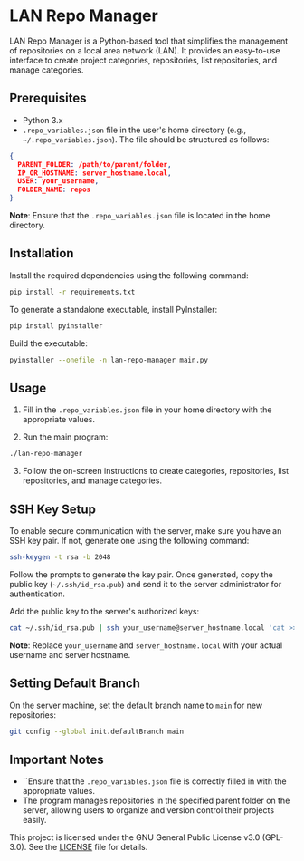 # LAN Repo Manager

LAN Repo Manager is a Python-based tool that simplifies the management of repositories on a local area network (LAN). It provides an easy-to-use interface to create project categories, repositories, list repositories, and manage categories.

## Prerequisites

- Python 3.x
- `.repo_variables.json` file in the user's home directory (e.g., `~/.repo_variables.json`). The file should be structured as follows:

```json
{
  PARENT_FOLDER: /path/to/parent/folder,
  IP_OR_HOSTNAME: server_hostname.local,
  USER: your_username,
  FOLDER_NAME: repos
}
```

**Note**: Ensure that the `.repo_variables.json` file is located in the home directory.

## Installation

Install the required dependencies using the following command:

```bash
pip install -r requirements.txt
```

To generate a standalone executable, install PyInstaller:

```bash
pip install pyinstaller
```

Build the executable:

```bash
pyinstaller --onefile -n lan-repo-manager main.py
```

## Usage

1. Fill in the `.repo_variables.json` file in your home directory with the appropriate values.

2. Run the main program:

```bash
./lan-repo-manager
```

3. Follow the on-screen instructions to create categories, repositories, list repositories, and manage categories.

## SSH Key Setup

To enable secure communication with the server, make sure you have an SSH key pair. If not, generate one using the following command:

```bash
ssh-keygen -t rsa -b 2048
```

Follow the prompts to generate the key pair. Once generated, copy the public key (`~/.ssh/id_rsa.pub`) and send it to the server administrator for authentication.

Add the public key to the server's authorized keys:

```bash
cat ~/.ssh/id_rsa.pub | ssh your_username@server_hostname.local 'cat >> ~/.ssh/authorized_keys'
```

**Note**: Replace `your_username` and `server_hostname.local` with your actual username and server hostname.

## Setting Default Branch

On the server machine, set the default branch name to `main` for new repositories:

```bash
git config --global init.defaultBranch main
```

## Important Notes

- ``Ensure that the `.repo_variables.json` file is correctly filled in with the appropriate values.
- The program manages repositories in the specified parent folder on the server, allowing users to organize and version control their projects easily.

This project is licensed under the GNU General Public License v3.0 (GPL-3.0). See the [LICENSE](LICENSE) file for details.
